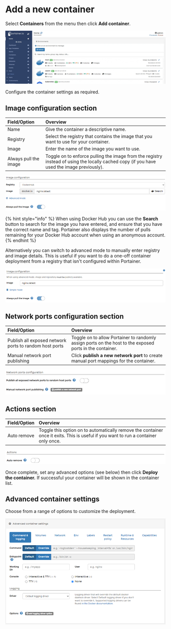 # Add a new container

Select **Containers** from the menu then click **Add container**.

![](../../../.gitbook/assets/2.9-containers-add-1.gif)

Configure the container settings as required.

## Image configuration section

| Field/Option | Overview |
| :--- | :--- |
| Name | Give the container a descriptive name. |
| Registry | Select the registry that contains the image that you want to use for your container. |
| Image | Enter the name of the image you want to use. |
| Always pull the image | Toggle on to enforce pulling the image from the registry instead of using the locally cached copy \(if you have used the image previously\). |

![](../../../.gitbook/assets/containers-create-2.png)

{% hint style="info" %}
When using Docker Hub you can use the **Search** button to search for the image you have entered, and ensure that you have the correct name and tag. Portainer also displays the number of pulls remaining for your Docker Hub account when using an anonymous account.
{% endhint %}

Alternatively you can switch to advanced mode to manually enter registry and image details. This is useful if you want to do a one-off container deployment from a registry that isn't configured within Portainer.

![](../../../.gitbook/assets/containers-create-3.png)

## Network ports configuration section

| Field/Option | Overview |
| :--- | :--- |
| Publish all exposed network ports to random host ports | Toggle on to allow Portainer to randomly assign ports on the host to the exposed ports in the container. |
| Manual network port publishing | Click **publish a new network port** to create manual port mappings for the container. |

![](../../../.gitbook/assets/containers-create-5.png)

## Actions section

| Field/Option | Overview |
| :--- | :--- |
| Auto remove | Toggle this option on to automatically remove the container once it exits. This is useful if you want to run a container only once. |

![](../../../.gitbook/assets/containers-create-6.png)

Once complete, set any advanced options \(see below\) then click **Deploy the container.** If successful your container will be shown in the container list.

## Advanced container settings

Choose from a range of options to customize the deployment.

![](../../../.gitbook/assets/containers-create-4.png)




